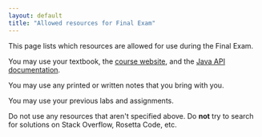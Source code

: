 ```yaml
---
layout: default
title: "Allowed resources for Final Exam"
---
```


This page lists which resources are allowed for use during the Final Exam.

You may use your textbook, the [course website](http://ycpcs.github.io/cs201-fall2014), and the [Java API documentation](http://docs.oracle.com/javase/7/docs/api/).

You may use any printed or written notes that you bring with you.

You may use your previous labs and assignments.

<div class="callout">
Do not use any resources that aren't specified above.  Do <b>not</b> try to search for solutions on Stack Overflow, Rosetta Code, etc.
</div>
